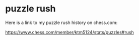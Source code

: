 # puzzle rush

Here is a link to my puzzle rush history on chess.com:

https://www.chess.com/member/ktm5124/stats/puzzles#rush
